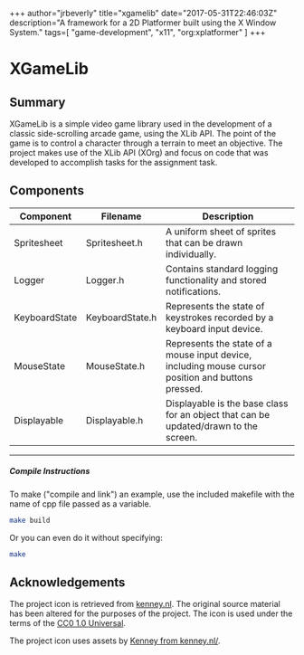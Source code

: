 +++
author="jrbeverly"
title="xgamelib"
date="2017-05-31T22:46:03Z"
description="A framework for a 2D Platformer built using the X Window System."
tags=[
  "game-development",
  "x11",
  "org:xplatformer"
]
+++

# XGameLib

## Summary

XGameLib is a simple video game library used in the development of a classic side-scrolling arcade game, using the XLib API. The point of the game is to control a character through a terrain to meet an objective. The project makes use of the XLib API (XOrg) and focus on code that was developed to accomplish tasks for the assignment task.

## Components

|**Component**|**Filename**| **Description**|
|---|---|---|
| Spritesheet| Spritesheet.h | A uniform sheet of sprites that can be drawn individually. |
| Logger | Logger.h | Contains standard logging functionality and stored notifications. |
| KeyboardState | KeyboardState.h | Represents the state of keystrokes recorded by a keyboard input device. |
| MouseState | MouseState.h | Represents the state of a mouse input device, including mouse cursor position and buttons pressed. |
| Displayable | Displayable.h | Displayable is the base class for an object that can be updated/drawn to the screen. |

---

##### Compile Instructions

To make ("compile and link") an example, use the included makefile with
the name of cpp file passed as a variable.

```bash
make build
```

Or you can even do it without specifying:

```bash
make
```

## Acknowledgements

The project icon is retrieved from [kenney.nl](docs/icon/icon.json). The original source material has been altered for the purposes of the project. The icon is used under the terms of the [CC0 1.0 Universal](https://creativecommons.org/publicdomain/zero/1.0/).

The project icon uses assets by [Kenney from kenney.nl/](http://kenney.nl/assets/platformer-art-deluxe).